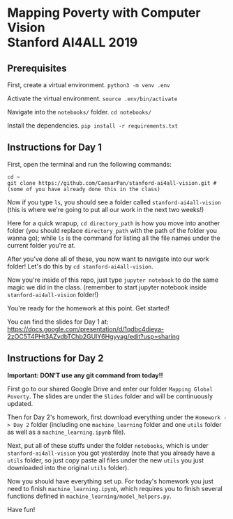 # Mapping Poverty with Computer Vision <br/> Stanford AI4ALL 2019

## Prerequisites

First, create a virtual environment.
`python3 -m venv .env`

Activate the virtual environment.
`source .env/bin/activate`

Navigate into the `notebooks/` folder.
`cd notebooks/`

Install the dependencies.
`pip install -r requirements.txt`

## Instructions for Day 1

First, open the terminal and run the following commands:

```
cd ~
git clone https://github.com/CaesarPan/stanford-ai4all-vision.git #(some of you have already done this in the class)
```

Now if you type `ls`, you should see a folder called `stanford-ai4all-vision` (this is where we're going to put all our work in the next two weeks!)

Here for a quick wrapup, `cd directory_path` is how you move into another folder (you should replace `directory_path` with the path of the folder you wanna go); while `ls` is the command for listing all the file names under the current folder you're at.

After you've done all of these, you now want to navigate into our work folder! Let's do this by `cd stanford-ai4all-vision`.

Now you're inside of this repo, just type `jupyter notebook` to do the same magic we did in the class. (remember to start jupyter notebook inside `stanford-ai4all-vision` folder!)

You're ready for the homework at this point. Get started!

You can find the slides for Day 1 at:
https://docs.google.com/presentation/d/1qdbc4dieya-2zOC5T4PHt3AZvdbTChb2GUlY6Hgyyag/edit?usp=sharing

## Instructions for Day 2

**Important: DON'T use any git command from today!!**

First go to our shared Google Drive and enter our folder `Mapping Global Poverty`. The slides are under the `Slides` folder and will be continuously updated.

Then for Day 2's homework, first download everything under the `Homework -> Day 2` folder (including one `machine_learning` folder and one `utils` folder as well as a `machine_learning.ipynb` file).

Next, put all of these stuffs under the folder `notebooks`, which is under `stanford-ai4all-vision` you got yesterday (note that you already have a `utils` folder, so just copy paste all files under the new `utils` you just downloaded into the original `utils` folder).

Now you should have everything set up. For today's homework you just need to finish `machine_learning.ipynb`, which requires you to finish several functions defined in `machine_learning/model_helpers.py`.

Have fun!
